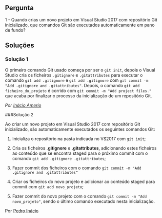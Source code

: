 ## Pergunta

1 - Quando crias um novo projeto em Visual Studio 2017 com repositório Git
inicializado, que comandos Git são executados automaticamente em pano de fundo?

## Soluções

### Solução 1

O primeiro comando Git usado começa por ser o `git init`, depois o Visual Studio
cria os ficheiros `.gitignore` e `.gitattributes` para executar o comando
`git add .gitignore` e `git add .gitignore` com
`git commit -m "Add .gitignore and .gitattributes"`. Depois, o comando
`git add ficheiro_do_projeto` é corrido com `git commit -m "Add project files."`
que acaba por finalizar o processo da inicialização de um repositório Git.

*Por [Inácio Amerio](https://github.com/fpthefluffypawed)*

###Solução 2

Ao criar um novo projeto em Visual Studio 2017 com repositório Git inicializado, são automaticamente executados os seguintes comandos Git:

1. Inicializa o repositório na pasta indicada no VS2017 com `git init`;

2. Cria os ficheiros **.gitignore** e **.gitattributes**, adicionando estes ficheiros ao conteúdo que se encontra staged para o próximo commit com o comando `git add .gitignore .gitattributes`;

3. Fazer commit dos ficheiros com o comando `git commit -m "Add .gitignore and .gitattributes"`  

4. Criar os ficheiros do novo projeto e adicionar ao conteúdo staged para commit com `git add novo_projeto`;

5. Fazer commit do novo projeto com o comando `git commit -m "Add novo_projeto"`, sendo o último comando executado nesta inicialização.

Por [Pedro Inácio](https://github.com/PmaiWoW)